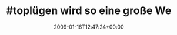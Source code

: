 ---
retweeted: false
source: <a href="http://twitter.com" rel="nofollow">Twitter Web Client</a>
entities:
  hashtags:
  - text: toplügen
    indices:
    - '0'
    - '9'
  - text: movietwitter
    indices:
    - '39'
    - '52'
  - text: toplügen
    indices:
    - '54'
    - '63'
  symbols: []
  user_mentions: []
  urls: []
display_text_range:
- '0'
- '63'
favorite_count: '0'
id_str: '1123566868'
truncated: false
retweet_count: '0'
id: '1123566868'
created_at: Fri Jan 16 12:47:24 +0000 2009
favorited: false
full_text: "#toplügen wird so eine große Welle wie #movietwitter! #toplügen"
lang: de
tags:
- toplügen
- movietwitter
- toplügen
- pesos:twitter
date: '2009-01-16T12:47:24+00:00'
src: https://twitter.com/bascht/status/1123566868
original_url: https://twitter.com/bascht/status/1123566868
type: twitter_tweet
text: "#toplügen wird so eine große Welle wie #movietwitter! #toplügen"
title: "#toplügen wird so eine große We"

---